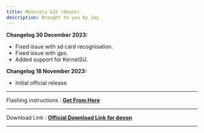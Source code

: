 ```yaml
---
title: Motorola G32 (devon) 
description: Brought to you by Jay
---
```


<b>Changelog 30 December 2023:</b> 
- Fixed issue with sd card recognisation.
- Fixed issue with gps.
- Added support for KernelSU. 

<b>Changelog 18 November 2023:</b> 
- Initial official release

----
Flashing instructions : [**Get From Here**](devon_inst.md)

----
Download Link : [**Official Download Link for devon**](https://sourceforge.net/projects/projectmatrixx/files/Android-14/devon/)

----
